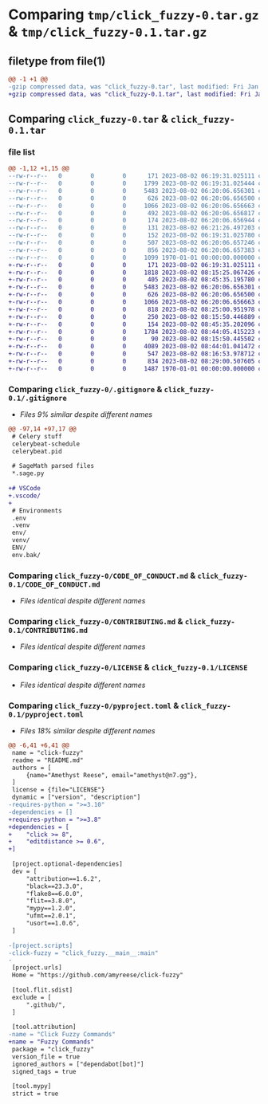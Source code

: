 # Comparing `tmp/click_fuzzy-0.tar.gz` & `tmp/click_fuzzy-0.1.tar.gz`

## filetype from file(1)

```diff
@@ -1 +1 @@
-gzip compressed data, was "click_fuzzy-0.tar", last modified: Fri Jan  1 00:00:00 2016, max compression
+gzip compressed data, was "click_fuzzy-0.1.tar", last modified: Fri Jan  1 00:00:00 2016, max compression
```

## Comparing `click_fuzzy-0.tar` & `click_fuzzy-0.1.tar`

### file list

```diff
@@ -1,12 +1,15 @@
--rw-r--r--   0        0        0      171 2023-08-02 06:19:31.025111 click_fuzzy-0/.flake8
--rw-r--r--   0        0        0     1799 2023-08-02 06:19:31.025444 click_fuzzy-0/.gitignore
--rw-r--r--   0        0        0     5483 2023-08-02 06:20:06.656301 click_fuzzy-0/CODE_OF_CONDUCT.md
--rw-r--r--   0        0        0      626 2023-08-02 06:20:06.656500 click_fuzzy-0/CONTRIBUTING.md
--rw-r--r--   0        0        0     1066 2023-08-02 06:20:06.656663 click_fuzzy-0/LICENSE
--rw-r--r--   0        0        0      492 2023-08-02 06:20:06.656817 click_fuzzy-0/README.md
--rw-r--r--   0        0        0      174 2023-08-02 06:20:06.656944 click_fuzzy-0/click_fuzzy/__init__.py
--rw-r--r--   0        0        0      131 2023-08-02 06:21:26.497203 click_fuzzy-0/click_fuzzy/__main__.py
--rw-r--r--   0        0        0      152 2023-08-02 06:19:31.025780 click_fuzzy-0/click_fuzzy/__version__.py
--rw-r--r--   0        0        0      507 2023-08-02 06:20:06.657246 click_fuzzy-0/makefile
--rw-r--r--   0        0        0      856 2023-08-02 06:20:06.657383 click_fuzzy-0/pyproject.toml
--rw-r--r--   0        0        0     1099 1970-01-01 00:00:00.000000 click_fuzzy-0/PKG-INFO
+-rw-r--r--   0        0        0      171 2023-08-02 06:19:31.025111 click_fuzzy-0.1/.flake8
+-rw-r--r--   0        0        0     1818 2023-08-02 08:15:25.067426 click_fuzzy-0.1/.gitignore
+-rw-r--r--   0        0        0      405 2023-08-02 08:45:35.195780 click_fuzzy-0.1/CHANGELOG.md
+-rw-r--r--   0        0        0     5483 2023-08-02 06:20:06.656301 click_fuzzy-0.1/CODE_OF_CONDUCT.md
+-rw-r--r--   0        0        0      626 2023-08-02 06:20:06.656500 click_fuzzy-0.1/CONTRIBUTING.md
+-rw-r--r--   0        0        0     1066 2023-08-02 06:20:06.656663 click_fuzzy-0.1/LICENSE
+-rw-r--r--   0        0        0      818 2023-08-02 08:25:00.951978 click_fuzzy-0.1/README.md
+-rw-r--r--   0        0        0      250 2023-08-02 08:15:50.446889 click_fuzzy-0.1/click_fuzzy/__init__.py
+-rw-r--r--   0        0        0      154 2023-08-02 08:45:35.202096 click_fuzzy-0.1/click_fuzzy/__version__.py
+-rw-r--r--   0        0        0     1784 2023-08-02 08:44:05.415223 click_fuzzy-0.1/click_fuzzy/core.py
+-rw-r--r--   0        0        0       90 2023-08-02 08:15:50.445502 click_fuzzy-0.1/click_fuzzy/tests/__init__.py
+-rw-r--r--   0        0        0     4089 2023-08-02 08:44:01.041472 click_fuzzy-0.1/click_fuzzy/tests/smoke.py
+-rw-r--r--   0        0        0      547 2023-08-02 08:16:53.978712 click_fuzzy-0.1/makefile
+-rw-r--r--   0        0        0      834 2023-08-02 08:29:00.507605 click_fuzzy-0.1/pyproject.toml
+-rw-r--r--   0        0        0     1487 1970-01-01 00:00:00.000000 click_fuzzy-0.1/PKG-INFO
```

### Comparing `click_fuzzy-0/.gitignore` & `click_fuzzy-0.1/.gitignore`

 * *Files 9% similar despite different names*

```diff
@@ -97,14 +97,17 @@
 # Celery stuff
 celerybeat-schedule
 celerybeat.pid
 
 # SageMath parsed files
 *.sage.py
 
+# VSCode
+.vscode/
+
 # Environments
 .env
 .venv
 env/
 venv/
 ENV/
 env.bak/
```

### Comparing `click_fuzzy-0/CODE_OF_CONDUCT.md` & `click_fuzzy-0.1/CODE_OF_CONDUCT.md`

 * *Files identical despite different names*

### Comparing `click_fuzzy-0/CONTRIBUTING.md` & `click_fuzzy-0.1/CONTRIBUTING.md`

 * *Files identical despite different names*

### Comparing `click_fuzzy-0/LICENSE` & `click_fuzzy-0.1/LICENSE`

 * *Files identical despite different names*

### Comparing `click_fuzzy-0/pyproject.toml` & `click_fuzzy-0.1/pyproject.toml`

 * *Files 18% similar despite different names*

```diff
@@ -6,41 +6,41 @@
 name = "click-fuzzy"
 readme = "README.md"
 authors = [
     {name="Amethyst Reese", email="amethyst@n7.gg"},
 ]
 license = {file="LICENSE"}
 dynamic = ["version", "description"]
-requires-python = ">=3.10"
-dependencies = []
+requires-python = ">=3.8"
+dependencies = [
+    "click >= 8",
+    "editdistance >= 0.6",
+]
 
 [project.optional-dependencies]
 dev = [
     "attribution==1.6.2",
     "black==23.3.0",
     "flake8==6.0.0",
     "flit==3.8.0",
     "mypy==1.2.0",
     "ufmt==2.0.1",
     "usort==1.0.6",
 ]
 
-[project.scripts]
-click-fuzzy = "click_fuzzy.__main__:main"
-
 [project.urls]
 Home = "https://github.com/amyreese/click-fuzzy"
 
 [tool.flit.sdist]
 exclude = [
     ".github/",
 ]
 
 [tool.attribution]
-name = "Click Fuzzy Commands"
+name = "Fuzzy Commands"
 package = "click_fuzzy"
 version_file = true
 ignored_authors = ["dependabot[bot]"]
 signed_tags = true
 
 [tool.mypy]
 strict = true
```

